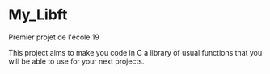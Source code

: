 # My_Libft
Premier projet de l'école 19

This project aims to make you code in C a library of usual functions
that you will be able to use for your next projects.
